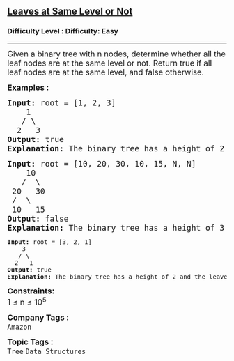 <h2><a href="https://www.geeksforgeeks.org/problems/leaf-at-same-level/1?page=1&category=Tree&difficulty=Easy&status=unsolved&sortBy=submissions">Leaves at Same Level or Not</a></h2><h3>Difficulty Level : Difficulty: Easy</h3><hr><div class="problems_problem_content__Xm_eO"><p><span style="font-size: 18px;">Given a binary tree with n nodes, determine whether all the leaf nodes are at the same level or not. Return true if all leaf nodes are at the same level, and false otherwise.</span></p>
<p><span style="font-size: 18px;"><strong>Examples :</strong></span></p>
<pre><span style="font-size: 18px;"><strong>Input: </strong>root = [1, 2, 3]<strong><br></strong>    1<br>   / \<br>  2   3<br><strong>Output: </strong>true<br><strong>Explanation: </strong>The binary tree has a height of 2 and the leaves are at the same level.</span></pre>
<pre><span style="font-size: 18px;"><strong>Input: </strong>root = [10, 20, 30, 10, 15, N, N]<strong><br></strong>    10<br>   /  \<br> 20   30<br> /  \<br> 10   15<br><strong>Output: </strong>false<br><strong>Explanation: </strong>The binary tree has a height of 3 and the leaves are not at the same level.<br></span></pre>
<pre><strong>Input: </strong>root = [3, 2, 1]<br>    3<br>   / \<br>  2   1<br><strong>Output: </strong>true<br><strong>Explanation: </strong>The binary tree has a height of 2 and the leaves are at the same level.</pre>
<p><span style="font-size: 18px;"><strong>Constraints:</strong><br>1 ≤ n ≤ 10<sup>5</sup></span></p></div><p><span style=font-size:18px><strong>Company Tags : </strong><br><code>Amazon</code>&nbsp;<br><p><span style=font-size:18px><strong>Topic Tags : </strong><br><code>Tree</code>&nbsp;<code>Data Structures</code>&nbsp;
